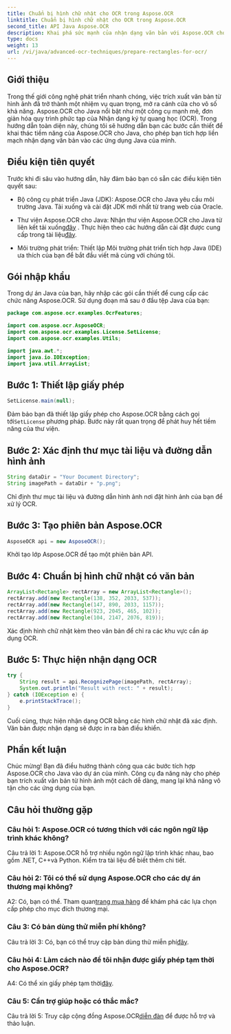 ```yaml
---
title: Chuẩn bị hình chữ nhật cho OCR trong Aspose.OCR
linktitle: Chuẩn bị hình chữ nhật cho OCR trong Aspose.OCR
second_title: API Java Aspose.OCR
description: Khai phá sức mạnh của nhận dạng văn bản với Aspose.OCR cho Java. Hãy làm theo hướng dẫn từng bước của chúng tôi để tích hợp liền mạch. Nâng cao các ứng dụng Java của bạn với khả năng OCR hiệu quả.
type: docs
weight: 13
url: /vi/java/advanced-ocr-techniques/prepare-rectangles-for-ocr/
---
```

## Giới thiệu

Trong thế giới công nghệ phát triển nhanh chóng, việc trích xuất văn bản từ hình ảnh đã trở thành một nhiệm vụ quan trọng, mở ra cánh cửa cho vô số khả năng. Aspose.OCR cho Java nổi bật như một công cụ mạnh mẽ, đơn giản hóa quy trình phức tạp của Nhận dạng ký tự quang học (OCR). Trong hướng dẫn toàn diện này, chúng tôi sẽ hướng dẫn bạn các bước cần thiết để khai thác tiềm năng của Aspose.OCR cho Java, cho phép bạn tích hợp liền mạch nhận dạng văn bản vào các ứng dụng Java của mình.

## Điều kiện tiên quyết

Trước khi đi sâu vào hướng dẫn, hãy đảm bảo bạn có sẵn các điều kiện tiên quyết sau:

- Bộ công cụ phát triển Java (JDK): Aspose.OCR cho Java yêu cầu môi trường Java. Tải xuống và cài đặt JDK mới nhất từ trang web của Oracle.

-  Thư viện Aspose.OCR cho Java: Nhận thư viện Aspose.OCR cho Java từ liên kết tải xuống[đây](https://releases.aspose.com/ocr/java/) . Thực hiện theo các hướng dẫn cài đặt được cung cấp trong tài liệu[đây](https://reference.aspose.com/ocr/java/).

- Môi trường phát triển: Thiết lập Môi trường phát triển tích hợp Java (IDE) ưa thích của bạn để bắt đầu viết mã cùng với chúng tôi.

## Gói nhập khẩu

Trong dự án Java của bạn, hãy nhập các gói cần thiết để cung cấp các chức năng Aspose.OCR. Sử dụng đoạn mã sau ở đầu tệp Java của bạn:

```java
package com.aspose.ocr.examples.OcrFeatures;

import com.aspose.ocr.AsposeOCR;
import com.aspose.ocr.examples.License.SetLicense;
import com.aspose.ocr.examples.Utils;

import java.awt.*;
import java.io.IOException;
import java.util.ArrayList;
```

## Bước 1: Thiết lập giấy phép

```java
SetLicense.main(null);
```

 Đảm bảo bạn đã thiết lập giấy phép cho Aspose.OCR bằng cách gọi tới`SetLicense` phương pháp. Bước này rất quan trọng để phát huy hết tiềm năng của thư viện.

## Bước 2: Xác định thư mục tài liệu và đường dẫn hình ảnh

```java
String dataDir = "Your Document Directory";
String imagePath = dataDir + "p.png";
```

Chỉ định thư mục tài liệu và đường dẫn hình ảnh nơi đặt hình ảnh của bạn để xử lý OCR.

## Bước 3: Tạo phiên bản Aspose.OCR

```java
AsposeOCR api = new AsposeOCR();
```

Khởi tạo lớp Aspose.OCR để tạo một phiên bản API.

## Bước 4: Chuẩn bị hình chữ nhật có văn bản

```java
ArrayList<Rectangle> rectArray = new ArrayList<Rectangle>();
rectArray.add(new Rectangle(138, 352, 2033, 537));
rectArray.add(new Rectangle(147, 890, 2033, 1157));
rectArray.add(new Rectangle(923, 2045, 465, 102));
rectArray.add(new Rectangle(104, 2147, 2076, 819));
```

Xác định hình chữ nhật kèm theo văn bản để chỉ ra các khu vực cần áp dụng OCR.

## Bước 5: Thực hiện nhận dạng OCR

```java
try {
    String result = api.RecognizePage(imagePath, rectArray);
    System.out.println("Result with rect: " + result);
} catch (IOException e) {
    e.printStackTrace();
}
```

Cuối cùng, thực hiện nhận dạng OCR bằng các hình chữ nhật đã xác định. Văn bản được nhận dạng sẽ được in ra bàn điều khiển.

## Phần kết luận

Chúc mừng! Bạn đã điều hướng thành công qua các bước tích hợp Aspose.OCR cho Java vào dự án của mình. Công cụ đa năng này cho phép bạn trích xuất văn bản từ hình ảnh một cách dễ dàng, mang lại khả năng vô tận cho các ứng dụng của bạn.

## Câu hỏi thường gặp

### Câu hỏi 1: Aspose.OCR có tương thích với các ngôn ngữ lập trình khác không?

Câu trả lời 1: Aspose.OCR hỗ trợ nhiều ngôn ngữ lập trình khác nhau, bao gồm .NET, C++và Python. Kiểm tra tài liệu để biết thêm chi tiết.

### Câu hỏi 2: Tôi có thể sử dụng Aspose.OCR cho các dự án thương mại không?

A2: Có, bạn có thể. Tham quan[trang mua hàng](https://purchase.aspose.com/buy) để khám phá các lựa chọn cấp phép cho mục đích thương mại.

### Câu 3: Có bản dùng thử miễn phí không?

 Câu trả lời 3: Có, bạn có thể truy cập bản dùng thử miễn phí[đây](https://releases.aspose.com/).

### Câu hỏi 4: Làm cách nào để tôi nhận được giấy phép tạm thời cho Aspose.OCR?

 A4: Có thể xin giấy phép tạm thời[đây](https://purchase.aspose.com/temporary-license/).

### Câu 5: Cần trợ giúp hoặc có thắc mắc?

 Câu trả lời 5: Truy cập cộng đồng Aspose.OCR[diễn đàn](https://forum.aspose.com/c/ocr/16) để được hỗ trợ và thảo luận.
